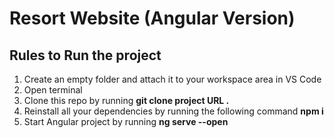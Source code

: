 # Resort Website (Angular Version)


## Rules to Run the project
1. Create an empty folder and attach it to your workspace area in VS Code
1. Open terminal
1. Clone this repo by running  **git clone project URL .**
1. Reinstall all your dependencies by running the following command **npm i**
1. Start Angular project by running **ng serve --open**
